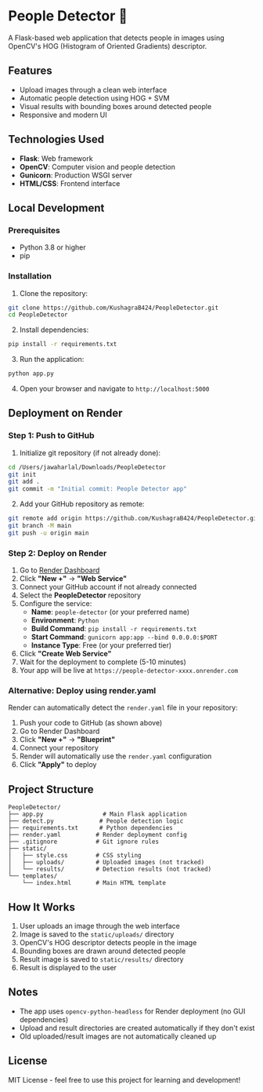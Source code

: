 # People Detector 👥

A Flask-based web application that detects people in images using OpenCV's HOG (Histogram of Oriented Gradients) descriptor.

## Features

- Upload images through a clean web interface
- Automatic people detection using HOG + SVM
- Visual results with bounding boxes around detected people
- Responsive and modern UI

## Technologies Used

- **Flask**: Web framework
- **OpenCV**: Computer vision and people detection
- **Gunicorn**: Production WSGI server
- **HTML/CSS**: Frontend interface

## Local Development

### Prerequisites

- Python 3.8 or higher
- pip

### Installation

1. Clone the repository:
```bash
git clone https://github.com/KushagraB424/PeopleDetector.git
cd PeopleDetector
```

2. Install dependencies:
```bash
pip install -r requirements.txt
```

3. Run the application:
```bash
python app.py
```

4. Open your browser and navigate to `http://localhost:5000`

## Deployment on Render

### Step 1: Push to GitHub

1. Initialize git repository (if not already done):
```bash
cd /Users/jawaharlal/Downloads/PeopleDetector
git init
git add .
git commit -m "Initial commit: People Detector app"
```

2. Add your GitHub repository as remote:
```bash
git remote add origin https://github.com/KushagraB424/PeopleDetector.git
git branch -M main
git push -u origin main
```

### Step 2: Deploy on Render

1. Go to [Render Dashboard](https://dashboard.render.com/)
2. Click **"New +"** → **"Web Service"**
3. Connect your GitHub account if not already connected
4. Select the **PeopleDetector** repository
5. Configure the service:
   - **Name**: `people-detector` (or your preferred name)
   - **Environment**: `Python`
   - **Build Command**: `pip install -r requirements.txt`
   - **Start Command**: `gunicorn app:app --bind 0.0.0.0:$PORT`
   - **Instance Type**: Free (or your preferred tier)
6. Click **"Create Web Service"**
7. Wait for the deployment to complete (5-10 minutes)
8. Your app will be live at `https://people-detector-xxxx.onrender.com`

### Alternative: Deploy using render.yaml

Render can automatically detect the `render.yaml` file in your repository:

1. Push your code to GitHub (as shown above)
2. Go to Render Dashboard
3. Click **"New +"** → **"Blueprint"**
4. Connect your repository
5. Render will automatically use the `render.yaml` configuration
6. Click **"Apply"** to deploy

## Project Structure

```
PeopleDetector/
├── app.py                 # Main Flask application
├── detect.py             # People detection logic
├── requirements.txt      # Python dependencies
├── render.yaml          # Render deployment config
├── .gitignore           # Git ignore rules
├── static/
│   ├── style.css        # CSS styling
│   ├── uploads/         # Uploaded images (not tracked)
│   └── results/         # Detection results (not tracked)
└── templates/
    └── index.html       # Main HTML template
```

## How It Works

1. User uploads an image through the web interface
2. Image is saved to the `static/uploads/` directory
3. OpenCV's HOG descriptor detects people in the image
4. Bounding boxes are drawn around detected people
5. Result image is saved to `static/results/` directory
6. Result is displayed to the user

## Notes

- The app uses `opencv-python-headless` for Render deployment (no GUI dependencies)
- Upload and result directories are created automatically if they don't exist
- Old uploaded/result images are not automatically cleaned up

## License

MIT License - feel free to use this project for learning and development!

